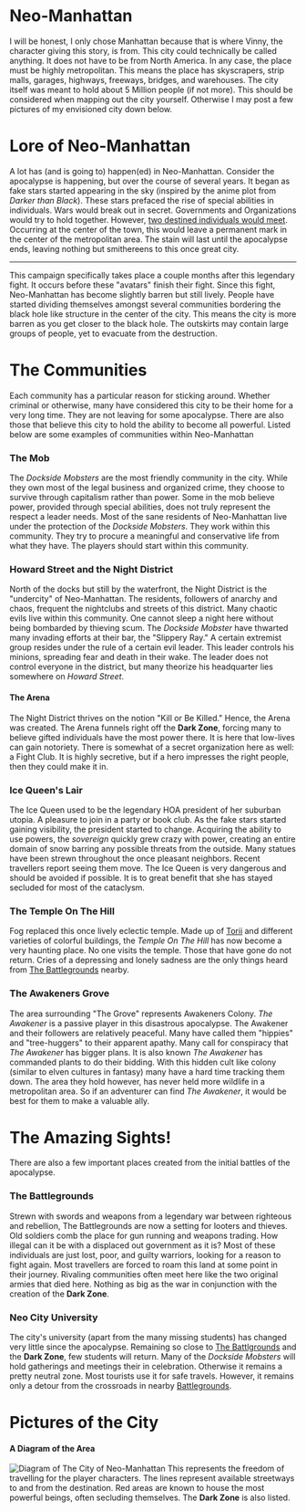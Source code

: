 Neo-Manhattan
======

I will be honest, I only chose Manhattan because that is where Vinny, the character giving this story, is from. This city could technically be called anything. It does not have to be from North America. In any case, the place must be highly metropolitan. This means the place has skyscrapers, strip malls, garages, highways, freeways, bridges, and warehouses. The city itself was meant to hold about 5 Million people (if not more). This should be considered when mapping out the city yourself. Otherwise I may post a few pictures of my envisioned city down below.

# Lore of Neo-Manhattan
A lot has (and is going to) happen(ed) in Neo-Manhattan. Consider the apocalypse is happening, but over the course of several years. It began as fake stars started appearing in the sky (inspired by the anime plot from *Darker than Black*). These stars prefaced the rise of special abilities in individuals. Wars would break out in secret. Governments and Organizations would try to hold together. However, [two destined individuals would meet](https://open.spotify.com/track/2sFUNO7GTx5VbKRwPhbEmF?si=GFoOKhlDSwubtiZKZJjxpA). Occurring at the center of the town, this would leave a permanent mark in the center of the metropolitan area. The stain will last until the apocalypse ends, leaving nothing but smithereens to this once great city. 

***

This campaign specifically takes place a couple months after this legendary fight. It occurs before these "avatars" finish their fight. Since this fight, Neo-Manhattan has become slightly barren but still lively. People have started dividing themselves amongst several communities bordering the black hole like structure in the center of the city. This means the city is more barren as you get closer to the black hole. The outskirts may contain large groups of people, yet to evacuate from the destruction.

# The Communities
Each community has a particular reason for sticking around. Whether criminal or otherwise, many have considered this city to be their home for a very long time. They are not leaving for some apocalypse. There are also those that believe this city to hold the ability to become all powerful. Listed below are some examples of communities within Neo-Manhattan

### The Mob
The *Dockside Mobsters* are the most friendly community in the city. While they own most of the legal business and organized crime, they choose to survive through capitalism rather than power. Some in the mob believe power, provided through special abilities, does not truly represent the respect a leader needs. Most of the sane residents of Neo-Manhattan live under the protection of the *Dockside Mobsters*. They work within this community. They try to procure a meaningful and conservative life from what they have. The players should start within this community.

### Howard Street and the Night District
North of the docks but still by the waterfront, the Night District is the "undercity" of Neo-Manhattan. The residents, followers of anarchy and chaos, frequent the nightclubs and streets of this district. Many chaotic evils live within this community. One cannot sleep a night here without being bombarded by thieving scum. The *Dockside Mobster* have thwarted many invading efforts at their bar, the "Slippery Ray." A certain extremist group resides under the rule of a certain evil leader. This leader controls his minions, spreading fear and death in their wake. The leader does not control everyone in the district, but many theorize his headquarter lies somewhere on *Howard Street*. 

#### The Arena
The Night District thrives on the notion "Kill or Be Killed." Hence, the Arena was created. The Arena funnels right off the __Dark Zone__, forcing many to believe gifted individuals have the most power there. It is here that low-lives can gain notoriety. There is somewhat of a secret organization here as well: a Fight Club. It is highly secretive, but if a hero impresses the right people, then they could make it in.

### Ice Queen's Lair
The Ice Queen used to be the legendary HOA president of her suburban utopia. A pleasure to join in a party or book club. As the fake stars started gaining visibility, the president started to change. Acquiring the ability to use powers, the *sovereign* quickly grew crazy with power, creating an entire domain of snow barring any possible threats from the outside. Many statues have been strewn throughout the once pleasant neighbors. Recent travellers report seeing them move. The Ice Queen is very dangerous and should be avoided if possible. It is to great benefit that she has stayed secluded for most of the cataclysm.

### The Temple On The Hill
Fog replaced this once lively eclectic temple. Made up of [Torii](https://en.wikipedia.org/wiki/Torii) and different varieties of colorful buildings, the *Temple On The Hill* has now become a very haunting place. No one visits the temple. Those that have gone do not return. Cries of a depressing and lonely sadness are the only things heard from [The Battlegrounds](#the-battlegrounds) nearby.

### The Awakeners Grove
The area surrounding "The Grove" represents Awakeners Colony. *The Awakener* is a passive player in this disastrous apocalypse. The Awakener and their followers are relatively peaceful. Many have called them "hippies" and "tree-huggers" to their apparent apathy. Many call for conspiracy that *The Awakener* has bigger plans. It is also known *The Awakener* has commanded plants to do their bidding. With this hidden cult like colony (similar to elven cultures in fantasy) many have a hard time tracking them down. The area they hold however, has never held more wildlife in a metropolitan area. So if an adventurer can find *The Awakener*, it would be best for them to make a valuable ally.

# The Amazing Sights!
There are also a few important places created from the initial battles of the apocalypse.

### The Battlegrounds
Strewn with swords and weapons from a legendary war between righteous and rebellion, The Battlegrounds are now a setting for looters and thieves. Old soldiers comb the place for gun running and weapons trading. How illegal can it be with a displaced out government as it is? Most of these individuals are just lost, poor, and guilty warriors, looking for a reason to fight again. Most travellers are forced to roam this land at some point in their journey. Rivaling communities often meet here like the two original armies that died here. Nothing as big as the war in conjunction with the creation of the __Dark Zone__.

### Neo City University
The city's university (apart from the many missing students) has changed very little since the apocalypse. Remaining so close to [The Battlgrounds](#the-battlegrounds) and the __Dark Zone__, few students will return. Many of the *Dockside Mobsters* will hold gatherings and meetings their in celebration. Otherwise it remains a pretty neutral zone. Most tourists use it for safe travels. However, it remains only a detour from the crossroads in nearby [Battlegrounds](#the-battlegrounds).


# Pictures of the City

#### A Diagram of the Area
![Diagram of The City of Neo-Manhattan](NeoManhattanChart.png)
This represents the freedom of travelling for the player characters. The lines represent available streetways to and from the destination. Red areas are known to house the most powerful beings, often secluding themselves. The __Dark Zone__ is also listed.